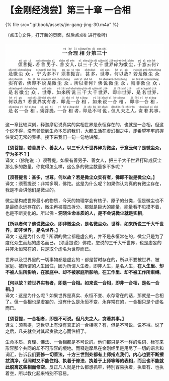# 【金刚经浅尝】第三十章 一合相

{% file src=".gitbook/assets/jin-gang-jing-30.m4a" %}

（点击👆文件，打开新的页面，然后点`观看` 进行收听\)

![](.gitbook/assets/screen-shot-2021-07-19-at-12.13.03-pm.png)

这一章比较深刻，释迦摩尼说真实的实相世界是永恒存在的，也就是一合相，但这个说不得，没有领悟到生命本质的我们，大都生活在虚幻相之中，却希望牢牢的握住变幻无常的表相。接下来我们一句一句地讲解。

**【须菩提，若善男子、善女人，以三千大千世界碎为微尘，于意云何？是微尘众，宁为多不？】**  
译文：（佛陀说：）须菩提，如果有善男子、善女人，把三千大千世界打碎成灰尘那么多的数量，你觉得怎么样，这么多的微尘数量多不多呢？

**【须菩提言：甚多，世尊。何以故？若是微尘众实有者，佛即不说是微尘众。】**  
译文：须菩提说：非常多啊，佛陀。这是为什么呢？如果你认为真的有微尘存在，我是不会讲他们是微尘的。

微尘是构成世界最小的物质，今天的物理学会有核子、原子的分类，但是微尘也不是最终永远存在的，微尘再被撞击拆分、那就是巨大的能量，能量看不见摸不着，也是不断变化的。所以佛 - **洞晓生命本质的人，是不会说微尘就是实相**。

**【所以者何？佛说微尘众，即非微尘众，是名微尘众。世尊，如来所说三千大千世界，即非世界，是名世界。】**  
译文：这是为什么呢？所谓的微尘都是虚妄的，并不是永恒常在的，微尘只是为了度化众生而起的虚名而已。（须菩提说）佛陀，您说的三千大千世界，也是虚妄的并非永恒常在的，只是取个虚名为世界而已。

世界以及世界里的一切事物都是虚妄的 - 都是暂时存在的，所以不要被世界、被家庭、被所谓的人生困住，因为所谓人生者，即非人生，是名人生，**在人生里、却不被人生所影响，在家庭中、却不被家庭所影响，在工作里、却不被工作所束缚**。

**【何以故？若世界实有者，即是一合相。如来说一合相，即非一合相，是名一合相。】**  
译文：这是为什么呢？如果世界是真实、永恒不变、永存常在的话，那就是一合相了。但一合相也是虚妄的、没有什么是永恒不变、永存常在的，一合相只是个虚名而已。

**【须菩提，一合相者，即是不可说。但凡夫之人，贪著其事。】**  
译文：须菩提，这世界上有没有真正的一合相呢？有，但是不可说、说不得。说了之后，凡夫就会对其起贪欲之心而住相了。

生命本质、真理、佛法、一合相都是不可说的。他们都只是不一样的名词、标签来形容那个共同的却不可形容的境地。而释迦摩尼在金刚经里是用尽了一切的语言和词汇，告诉我们**要修一切善法，十方三世到处都有上师指点我们，内心也要不断擦拭清净，但同时又不能住相、执着于修法、执着于上师等等的表相，而且也不能就此脱离这些相而修空**。反正凡人就是什么都想抓牢，特别容易执着，执着有、也执着空，所以教化起来特别不容易。

